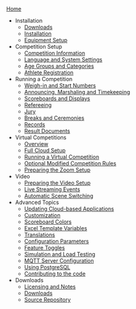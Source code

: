 [Home](index)

* Installation
  * [Downloads](Downloads)
  * [Installation](InstallationOverview)
  * [Equipment Setup](EquipmentSetup)
* Competition Setup
  * [Competition Information](Preparation)
  * [Language and System Settings](SystemSettings)
  * [Age Groups and Categories](Categories)
  * [Athlete Registration](Registration)
* Running a Competition
  * [Weigh-in and Start Numbers](WeighIn)
  * [Announcing, Marshaling and Timekeeping](Announcing)
  * [Scoreboards and Displays](Displays)
  * [Refereeing](Refereeing)
  * [Jury](Jury)
  * [Breaks and Ceremonies](Breaks)
  * [Records](Records)
  * [Result Documents](Documents)
* Virtual Competitions
  * [Overview](VirtualOverview)
  * [Full Cloud Setup](HerokuLarge)
  * [Running a Virtual Competition](Zoom)
  * [Optional Modified Competition Rules](ModifiedRules)
  * [Preparing the Zoom Setup](PrepareZoomBroadcasting)
* Video
  * [Preparing the Video Setup](OBS)
  * [Live Streaming Events](Streaming)
  * [Automatic Scene Switching](OBSSceneSwitching)
* Advanced Topics
  * [Updating Cloud-based Applications](UpdatingCloudApplications)
  * [Customization](UploadingLocalSettings)
  * [Scoreboard Colors](Styles)
  * [Excel Template Variables](TemplateVariables)
  * [Translations](Translation)
  * [Configuration Parameters](Configuration)
  * [Feature Toggles](FeatureToggles)
  * [Simulation and Load Testing](Simulation)
  * [MQTT Server Configuration](MQTT)
  * [Using PostgreSQL](PostgreSQL)
  * [Contributing to the code](Gitpod)
* Downloads
  * [Licensing and Notes](Licensing)
  * [Downloads](Downloads)
  * [Source Repository](https://github.com/jflamy/owlcms4)
